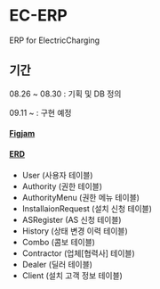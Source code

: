 # EC-ERP
ERP for ElectricCharging

## 기간
08.26 ~ 08.30 : 기획 및 DB 정의

09.11 ~ : 구현 예정



#### [Figjam](https://www.figma.com/board/qfnAYMr465GPgesbUgnaJ2/%EC%A0%84%EA%B8%B0%EC%B6%A9%EC%A0%84%EC%86%8C_ERP?node-id=0-1&t=oOI0q1hnH0WGPg6D-0)
#### [ERD](https://www.erdcloud.com/d/x8CkAhn5bPjbQ5Zk2)
- User (사용자 테이블)
- Authority (권한 테이블)
- AuthorityMenu (권한 메뉴 테이블)
- InstallaionRequest (설치 신청 테이블)
- ASRegister (AS 신청 테이블)
- History (상태 변경 이력 테이블)
- Combo (콤보 테이블)
- Contractor (업체[협력사] 테이블)
- Dealer (딜러 테이블)
- Client (설치 고객 정보 테이블)
